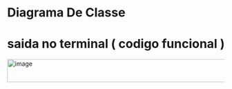 # Diagrama De Classe

# saida no terminal ( codigo funcional )
<img width="1155" height="54" alt="image" src="https://github.com/user-attachments/assets/568bd607-e0f5-4794-a297-c8c71fa4f9b9" />
